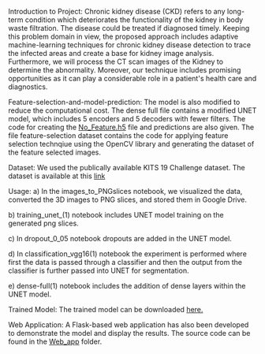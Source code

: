 Introduction to Project:
Chronic kidney disease (CKD) refers to any long-term condition which deteriorates the functionality of the kidney in body waste filtration. The disease could be treated if diagnosed timely. Keeping this problem domain in view, the proposed approach includes adaptive machine-learning techniques for chronic kidney disease detection to trace the infected areas and create a base for kidney image analysis. Furthermore, we will process the CT scan images of the Kidney to determine the abnormality. Moreover, our technique includes promising opportunities as it can play a considerable role in a patient's health care and diagnostics.

Feature-selection-and-model-prediction:
The model is also modified to reduce the computational cost. The dense full file contains a modified UNET model, which includes 5 encoders and 5 decoders with fewer filters.
The code for creating the [No_Feature.h5](https://drive.google.com/file/d/14RMZTk4B3iVD7PK55CiThARcWCqi489l/view?usp=sharing) file and predictions are also given.
The file feature-selection dataset contains the code for applying feature selection technqiue using the OpenCV library and generating the dataset of the feature selected images.

Dataset:
We used the publically available KITS 19 Challenge dataset. The dataset is available at this [link](https://github.com/neheller/kits19)

Usage:
a) In the images_to_PNGslices notebook, we visualized the data, converted the 3D images to PNG slices, and stored them in Google Drive.

b) training_unet_(1) notebook includes UNET model training on the generated png slices.

c) In dropout_0_05 notebook dropouts are added in the UNET model.

d) In classification_vgg16(1) notebook the experiment is performed where first the data is passed through a classifier and then the output from the classifier is further passed into UNET for segmentation.

e) dense-full(1) notebook includes the addition of dense layers within the UNET model.

Trained Model:
The trained model can be downloaded [here. ](https://drive.google.com/file/d/14RMZTk4B3iVD7PK55CiThARcWCqi489l/view?usp=sharing)

Web Application:
A Flask-based web application has also been developed to demonstrate the model and display the results. The source code can be found in the [Web_app](https://github.com/Manahil-shaikh/UNET-architecture-for-image-segmentation-of-Chronic-Kidney-disease-and-Feature-selection-techniques/tree/main/Web_App) folder.
